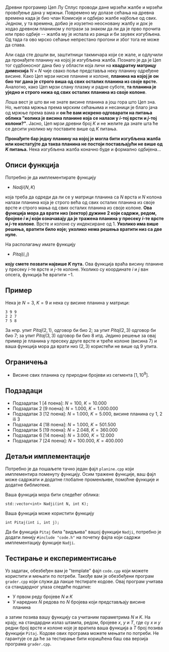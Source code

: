 Древни програмер Цеп Лу Сплус проводи дане мрзећи жалбе и мрзећи провођење дана у мржњи. Повремено му долазе сећања на древна времена када је био члан Комисије и одбијао жалбе најбоље од свих. Једном, у та времена, добио је изузетно неосновану жалбу и док је ходао древном планином у потрази за знаком да ли да је прво прочита или прво одбије -- жалба му је испала из ранца и би заувек изгубљена. Од тада га ово мрско сећање непрестано прогони и због тога не може да спава.

Али сада сте дошли ви, заштитници такмичара који се жале, и одлучили да пронађете планину на којој је изгубљена жалба. Познато је да је Цеп тог судбоносног дана био у области која личи на **квадратну матрицу димензија** $N \times N$ чије свако поље представља неку планину одређене висине. Како Цеп мрзи ниске планине и колоне, **планина на којој је он био тог дана је строго виша од свих осталих планина из своје врсте.** Аналогно, како Цеп мрзи слану плазму и радне суботе, **та планина је уједно и строго нижа од свих осталих планина из своје колоне**.

Лоша вест је што ви не знате висине планина а још гора што Цеп зна. Но, његова мржња према мрским сећањима и несаници је благо јача од мржње према вама и **он ће вам искрено одговарати на питања облика "колика је висина планине која се налази у $i$-тој врсти и $j$-тој колони?"**. Јасно, Цеп мрзи древни број $K$ и не желите да знате шта ће се десити уколико му поставите више од $K$ питања.

**Пронађите бар једну планину на којој је могла бити изгубљена жалба или констатујте да таква планина не постоји постављајући не више од $K$ питања.**  Нека изгубљена жалба коначно буде и формално одбијена...

## Описи функција

Потребно је да имплементирате функцију

* $Nadji(N, K)$

која треба да одреди да ли се у матрици планина са $N$ врста и $N$ колона налази планина која је строго већа од свих осталих планина из своје врсте и строго мања од свих осталих планина из своје колоне. **Ова функција мора да врати низ (вектор) дужине 2 који садржи, редом, бројеве $i$ и $j$ који означавају да је тражена планина у пресеку $i$-те врсте и $j$-те колоне**. Врсте и колоне су индексиране од 1. **Уколико има више решења, вратити било које; уколико нема решења вратити низ са две нуле.**

На располагању имате функцију 

 *  $Pitaj(i, j)$

**коју смете позвати највише $K$ пута.** Ова функција враћа висину планине у пресеку $i$-те врсте и $j$-те колоне. Уколико су координате $i$ и $j$ ван опсега, функција ће вратити $-1$. 

## Пример

Нека је $N = 3$, $K = 9$ и нека су висине планина у матрици:

~~~
3 9 9
2 2 7
7 5 8
~~~

За нпр. упит $Pitaj(2, 1)$, одговор би био $2$; за упит $Pitaj(2, 3)$ одговор би био $7$; за упит $Pitaj(3, 3)$ одговор би био $8$ итд. Једино решење за овај пример је планина у пресеку друге врсте и треће колоне (висина 7) и ваша функција мора да врати низ $(2, 3)$ користећи не више од $9$ упита.

## Ограничења

+ Висине свих планина су природни бројеви из сегмента $[1, 10^9]$.

## Подзадаци

+ Подзадатак 1 [4 поена]: $N = 100$, $K = 10.000$
+ Подзадатак 2 [9 поена]: $N = 1.000$, $K = 1.000.000$
+ Подзадатак 3 [12 поена]: $N = 1.000$, $K = 5.000$, висине планина су $1$, $2$ ili $3$
+ Подзадатак 4 [18 поена]: $N = 1.000$, $K = 501.500$
+ Подзадатак 5 [19 поена]: $N = 2.048$, $K = 360.000$
+ Подзадатак 6 [14 поена]: $N = 3.000$, $K = 12.000$
+ Подзадатак 7 [24 поена]: $N = 100.000$, $K = 400.000$

## Детаљи имплементације

Потребно је да пошаљете тачно један фајл `planine.cpp` који имплементира поменуту функцију. Осим тражене функције, ваш фајл може садржати и додатне глобалне променљиве, помоћне функције и додатне библиотеке.

Ваша функција мора бити следећег облика:

`std::vector<int> Nadji(int N, int K);`

Ваша функција може користити функцију

`int Pitaj(int i, int j);`

Да би функција `Pitaj` била "видљива" вашој функцији `Nadji`, потребно је додати линију `#include "code.h"` на почетку фајла који садржи имплементацију функције `Nadji`.

## Тестирање и експериментисање

Уз задатак, обезбеђен вам је "template" фајл `code.cpp` који можете користити и мењати по потреби. Такође вам је обезбеђени програм `grader.cpp` који служи да лакше тестирате кодове. Овај програм учитава са стандардног улаза следеће податке:

+ У првом реду бројеве $N$ и $K$
+ У наредних $N$ редова по $N$ бројева који представљају висине планина

а затим позива вашу функцију са учитаним параметрима $N$ и $K$. На крају, на стандардни излаз штампа, редом, бројеве $x$, $y$ и $T$, где су $x$ и $y$ редни број врсте и колоне које је вратила ваша функција а $T$ број позива функцији  `Pitaj`. Кодове ових програма можете мењати по потреби. Не гарантује се да ће за тестирање бити коришћена баш ова верзија програма `grader.cpp`.
